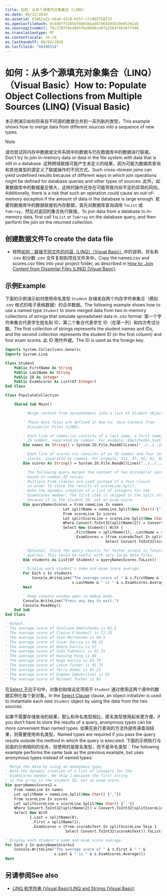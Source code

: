 ```yaml
---
title: 如何：从多个源填充对象集合 (LINQ)
ms.date: 06/22/2018
ms.assetid: 63062a22-e6a9-42c0-b357-c7c965f58f33
ms.openlocfilehash: 9c6d8ff5165bf886d8aad87b64305819e65361ab
ms.sourcegitcommit: f8c270376ed905f6a8896ce0fe25b4f4b38ff498
ms.translationtype: MT
ms.contentlocale: zh-CN
ms.lasthandoff: 06/04/2020
ms.locfileid: "84396514"
---
```

# <a name="how-to-populate-object-collections-from-multiple-sources-linq-visual-basic"></a><span data-ttu-id="5979e-102">如何：从多个源填充对象集合（LINQ）（Visual Basic）</span><span class="sxs-lookup"><span data-stu-id="5979e-102">How to: Populate Object Collections from Multiple Sources (LINQ) (Visual Basic)</span></span>

<span data-ttu-id="5979e-103">本示例演示如何将来自不同源的数据合并到一系列新的类型。</span><span class="sxs-lookup"><span data-stu-id="5979e-103">This example shows how to merge data from different sources into a sequence of new types.</span></span>

> [!NOTE]
> <span data-ttu-id="5979e-104">请勿尝试将内存中数据或文件系统中的数据与仍在数据库中的数据进行联接。</span><span class="sxs-lookup"><span data-stu-id="5979e-104">Don't try to join in-memory data or data in the file system with data that is still in a database.</span></span> <span data-ttu-id="5979e-105">这种跨域联接可能产生未定义的结果，因为可能为数据库查询和其他类型的源定义了联接操作的不同方式。</span><span class="sxs-lookup"><span data-stu-id="5979e-105">Such cross-domain joins can yield undefined results because of different ways in which join operations might be defined for database queries and other types of sources.</span></span> <span data-ttu-id="5979e-106">此外，如果数据库中的数据量足够大，这样的操作还存在可能导致内存不足的异常的风险。</span><span class="sxs-lookup"><span data-stu-id="5979e-106">Additionally, there is a risk that such an operation could cause an out-of-memory exception if the amount of data in the database is large enough.</span></span> <span data-ttu-id="5979e-107">若要将数据库中的数据联接到内存数据，首先对数据库查询调用 `ToList` 或 `ToArray`，然后对返回的集合执行联接。</span><span class="sxs-lookup"><span data-stu-id="5979e-107">To join data from a database to in-memory data, first call `ToList` or `ToArray` on the database query, and then perform the join on the returned collection.</span></span>

## <a name="to-create-the-data-file"></a><span data-ttu-id="5979e-108">创建数据文件</span><span class="sxs-lookup"><span data-stu-id="5979e-108">To create the data file</span></span>

- <span data-ttu-id="5979e-109">按照[如何：联接不同文件的内容（LINQ）（Visual Basic）](how-to-join-content-from-dissimilar-files-linq.md)中的说明，将名称 .csv 和分数 .csv 文件复制到项目文件夹中。</span><span class="sxs-lookup"><span data-stu-id="5979e-109">Copy the names.csv and scores.csv files into your project folder, as described in [How to: Join Content from Dissimilar Files (LINQ) (Visual Basic)](how-to-join-content-from-dissimilar-files-linq.md).</span></span>

## <a name="example"></a><span data-ttu-id="5979e-110">示例</span><span class="sxs-lookup"><span data-stu-id="5979e-110">Example</span></span>

<span data-ttu-id="5979e-111">下面的示例演示如何使用命名类型 `Student` 存储来自两个内存字符串集合（模拟 .csv 格式的电子表格数据）的合并数据。</span><span class="sxs-lookup"><span data-stu-id="5979e-111">The following example shows how to use a named type `Student` to store merged data from two in-memory collections of strings that simulate spreadsheet data in .csv format.</span></span> <span data-ttu-id="5979e-112">第一个字符串集合代表学生姓名和 ID，第二个集合代表学生 ID（在第一列）和四次考试分数。</span><span class="sxs-lookup"><span data-stu-id="5979e-112">The first collection of strings represents the student names and IDs, and the second collection represents the student ID (in the first column) and four exam scores.</span></span> <span data-ttu-id="5979e-113">此 ID 用作外键。</span><span class="sxs-lookup"><span data-stu-id="5979e-113">The ID is used as the foreign key.</span></span>

```vb
Imports System.Collections.Generic
Imports System.Linq

Class Student
    Public FirstName As String
    Public LastName As String
    Public ID As Integer
    Public ExamScores As List(Of Integer)
End Class

Class PopulateCollection

    Shared Sub Main()

        ' Merge content from spreadsheets into a list of Student objects.

        ' These data files are defined in How to: Join Content from
        ' Dissimilar Files (LINQ).

        ' Each line of names.csv consists of a last name, a first name, and an
        ' ID number, separated by commas. For example, Omelchenko,Svetlana,111
        Dim names As String() = System.IO.File.ReadAllLines("../../../names.csv")

        ' Each line of scores.csv consists of an ID number and four test
        ' scores, separated by commas. For example, 111, 97, 92, 81, 60
        Dim scores As String() = System.IO.File.ReadAllLines("../../../scores.csv")

        ' The following query merges the content of two dissimilar spreadsheets
        ' based on common ID values.
        ' Multiple From clauses are used instead of a Join clause
        ' in order to store the results of scoreLine.Split.
        ' Note the dynamic creation of a list of integers for the
        ' ExamScores member. The first item is skipped in the split string
        ' because it is the student ID, not an exam score.
        Dim queryNamesScores = From nameLine In names
                          Let splitName = nameLine.Split(New Char() {","})
                          From scoreLine In scores
                          Let splitScoreLine = scoreLine.Split(New Char() {","})
                          Where Convert.ToInt32(splitName(2)) = Convert.ToInt32(splitScoreLine(0))
                          Select New Student() With {
                               .FirstName = splitName(1), .LastName = splitName(0), .ID = splitName(2),
                               .ExamScores = (From scoreAsText In splitScoreLine Skip 1
                                             Select Convert.ToInt32(scoreAsText)).ToList()}

        ' Optional. Store the query results for faster access in future
        ' queries. This could be useful with very large data files.
        Dim students As List(Of Student) = queryNamesScores.ToList()

        ' Display each student's name and exam score average.
        For Each s In students
            Console.WriteLine("The average score of " & s.FirstName & " " &
                              s.LastName & " is " & s.ExamScores.Average())
        Next

        ' Keep console window open in debug mode.
        Console.WriteLine("Press any key to exit.")
        Console.ReadKey()
    End Sub
End Class

' Output:
' The average score of Svetlana Omelchenko is 82.5
' The average score of Claire O'Donnell is 72.25
' The average score of Sven Mortensen is 84.5
' The average score of Cesar Garcia is 88.25
' The average score of Debra Garcia is 67
' The average score of Fadi Fakhouri is 92.25
' The average score of Hanying Feng is 88
' The average score of Hugo Garcia is 85.75
' The average score of Lance Tucker is 81.75
' The average score of Terry Adams is 85.25
' The average score of Eugene Zabokritski is 83
' The average score of Michael Tucker is 92
```

<span data-ttu-id="5979e-114">在[Select 子句](../../../language-reference/queries/select-clause.md)子句中，对象初始值设定项用于 `Student` 通过使用这两个源中的数据实例化每个新对象。</span><span class="sxs-lookup"><span data-stu-id="5979e-114">In the [Select Clause](../../../language-reference/queries/select-clause.md) clause, an object initializer is used to instantiate each new `Student` object by using the data from the two sources.</span></span>

<span data-ttu-id="5979e-115">如果不需要存储查询的结果，那么和命名类型相比，匿名类型使用起来更方便。</span><span class="sxs-lookup"><span data-stu-id="5979e-115">If you don't have to store the results of a query, anonymous types can be more convenient than named types.</span></span> <span data-ttu-id="5979e-116">如果在执行查询的方法外部传递查询结果，则需要使用命名类型。</span><span class="sxs-lookup"><span data-stu-id="5979e-116">Named types are required if you pass the query results outside the method in which the query is executed.</span></span> <span data-ttu-id="5979e-117">下面的示例执行与前面的示例相同的任务，但使用的是匿名类型，而不是命名类型：</span><span class="sxs-lookup"><span data-stu-id="5979e-117">The following example performs the same task as the previous example, but uses anonymous types instead of named types:</span></span>

```vb
' Merge the data by using an anonymous type.
' Note the dynamic creation of a list of integers for the
' ExamScores member. We skip 1 because the first string
' in the array is the student ID, not an exam score.
Dim queryNamesScores2 =
    From nameLine In names
    Let splitName = nameLine.Split(New Char() {","})
    From scoreLine In scores
    Let splitScoreLine = scoreLine.Split(New Char() {","})
    Where Convert.ToInt32(splitName(2)) = Convert.ToInt32(splitScoreLine(0))
    Select New With
           {.Last = splitName(0),
            .First = splitName(1),
            .ExamScores = (From scoreAsText In splitScoreLine Skip 1
                           Select Convert.ToInt32(scoreAsText)).ToList()}

' Display each student's name and exam score average.
For Each s In queryNamesScores2
    Console.WriteLine("The average score of " & s.First & " " &
                      s.Last & " is " & s.ExamScores.Average())
Next
```

## <a name="see-also"></a><span data-ttu-id="5979e-118">另请参阅</span><span class="sxs-lookup"><span data-stu-id="5979e-118">See also</span></span>

- [<span data-ttu-id="5979e-119">LINQ 和字符串 (Visual Basic)</span><span class="sxs-lookup"><span data-stu-id="5979e-119">LINQ and Strings (Visual Basic)</span></span>](linq-and-strings.md)
